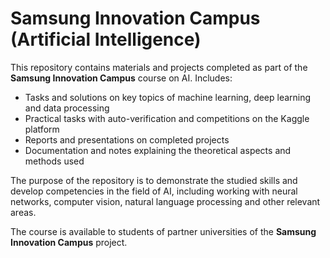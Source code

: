 # Samsung Innovation Campus (Artificial Intelligence)

This repository contains materials and projects completed as part of the **Samsung Innovation Campus** course on AI. Includes:

- Tasks and solutions on key topics of machine learning, deep learning and data processing
- Practical tasks with auto-verification and competitions on the Kaggle platform
- Reports and presentations on completed projects
- Documentation and notes explaining the theoretical aspects and methods used

The purpose of the repository is to demonstrate the studied skills and develop competencies in the field of AI, including working with neural networks, computer vision, natural language processing and other relevant areas.

The course is available to students of partner universities of the **Samsung Innovation Campus** project.

